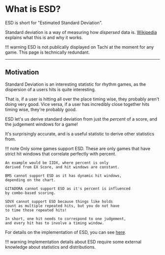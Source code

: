 # What is ESD?

ESD is short for "Estimated Standard Deviation".

Standard deviation is a way of measuring how *dispersed*
data is. [Wikipedia](https://en.wikipedia.org/wiki/Standard_deviation) explains what this is and why it works.

!!! warning
	ESD is not publically displayed on Tachi at the moment for any game.
	This page is technically redundant.

*****

## Motivation

Standard Deviation is an interesting statistic for rhythm
games, as the dispersion of a users hits is quite interesting.

That is, if a user is hitting all over the place timing wise,
they probably aren't doing very good. Vice versa,
if a user has incredibly close together hits timing wise,
they're probably good.

ESD let's us derive standard deviation from just the *percent*
of a score, and the judgement windows for a game!

It's surprisingly accurate, and is a useful statistic
to derive other statistics from.

!!! note
	Only some games support ESD. These are only games that
	have strict hit windows that correlate perfectly with
	percent.

	An example would be IIDX, where percent is only
	derived from EX Score, and hit windows are constant.

	BMS cannot support ESD as it has dynamic hit windows,
	depending on the chart.

	GITADORA cannot support ESD as it's percent is influenced
	by combo-based scoring.

	SDVX cannot support ESD because things like holds
	count as multiple repeated hits, but you do not have
	to time those repeated hits!

	In short, one hit needs to correspond to one judgement,
	and every hit has to involve a timing window.

For details on the implementation of ESD, you can see
[here](../../tachi-server/implementation-details/esd.md).

!!! warning
	Implementation details about ESD require some
	external knowledge about statistics and distributions.